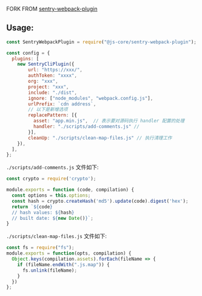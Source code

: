 FORK FROM [sentry-webpack-plugin](https://github.com/getsentry/sentry-webpack-plugin)

## Usage:

```javascript
const SentryWebpackPlugin = require("@js-core/sentry-webpack-plugin");

const config = {
  plugins: [
    new SentryCliPlugin({
        url: "https://xxx/",
        authToken: "xxxx",
        org: "xxx",
        project: "xxx",
        include: "./dist",
        ignore: ["node_modules", "webpack.config.js"],
        urlPrefix: `cdn address`,
        // 以下是新增选项
        replacePattern: [{
          asset: "app.min.js",  // 表示要对源码执行 handler 配置的处理
          handler: "./scripts/add-comments.js" // 
        }],
        cleanUp: "./scripts/clean-map-files.js" // 执行清理工作
    }),
  ],
};
```

`./scripts/add-comments.js` 文件如下:

```javascript
const crypto = require('crypto');

module.exports = function (code, compilation) {
  const options = this.options;
  const hash = crypto.createHash('md5').update(code).digest('hex');
  return `${code}
  // hash values: ${hash}
  // built date: ${new Date()}`;
}
```

`./scripts/clean-map-files.js` 文件如下:

```javascript
const fs = require("fs");
module.exports = function(opts, compilation) {
  Object.keys(compilation.assets).forEach(fileName => {
    if (fileName.endWith(".js.map")) { 
      fs.unlink(fileName);
    }
  })
};
```